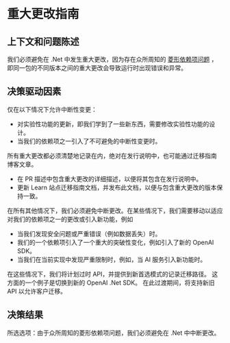 
# 重大更改指南

## 上下文和问题陈述

我们必须避免在 .Net 中发生重大更改，因为存在众所周知的 [菱形依赖项问题](https://learn.microsoft.com/en-us/dotnet/standard/library-guidance/dependencies#diamond-dependencies) ，即同一包的不同版本之间的重大更改会导致运行时出现错误和异常。

## 决策驱动因素

仅在以下情况下允许中断性变更：

- 对实验性功能的更新，即我们学到了一些新东西，需要修改实验性功能的设计。
- 当我们的依赖项之一引入了不可避免的中断性变更时。

所有重大更改都必须清楚地记录在内，绝对在发行说明中，也可能通过迁移指南 博客文章。

- 在 PR 描述中包含重大更改的详细描述，以便将其包含在发行说明中。
- 更新 Learn 站点迁移指南文档，并发布此文档，以便与包含重大更改的版本保持一致。

在所有其他情况下，我们必须避免中断更改。在某些情况下，我们需要移动以适应对我们的依赖项之一的更改或引入新功能，例如

- 当我们发现安全问题或严重错误（例如数据丢失）时。
- 我们的一个依赖项引入了一个重大的突破性变化，例如引入了新的 OpenAI SDK。
- 当我们在当前实现中发现严重限制时，例如，当 AI 服务引入新功能时。

在这些情况下，我们将计划过时 API，并提供到新首选模式的记录迁移路径。
这方面的一个例子是切换到新的 OpenAI .Net SDK。
在此过渡期间，将支持新旧 API 以允许客户迁移。

## 决策结果

所选选项：由于众所周知的菱形依赖项问题，我们必须避免在 .Net 中中断更改。
